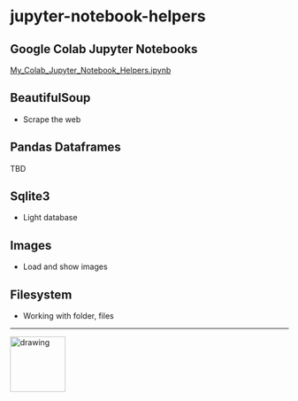 # jupyter-notebook-helpers


## Google Colab Jupyter Notebooks
<a href= "My_Colab_Jupyter_Notebook_Helpers.ipynb">My_Colab_Jupyter_Notebook_Helpers.ipynb</a>

## BeautifulSoup 
- Scrape the web

## Pandas Dataframes
TBD

## Sqlite3 
- Light database 

## Images 
- Load and show images

## Filesystem
- Working with folder, files

---
<img src="https://avatars1.githubusercontent.com/u/1014817?s=460&v=4 =100x20" alt="drawing" width="100"/>



